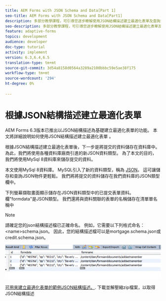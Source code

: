 ```yaml
---
title: AEM Forms with JSON Schema and Data[Part 1]
seo-title: AEM Forms with JSON Schema and Data[Part1]
description: 多部分教學課程，可引導您逐步瞭解使用JSON結構描述建立最適化表單及查詢提交資料的相關步驟。
seo-description: 多部分教學課程，可引導您逐步瞭解使用JSON結構描述建立最適化表單及查詢提交資料的相關步驟。
feature: adaptive-forms
topics: development
audience: developer
doc-type: tutorial
activity: implement
version: 6.3,6.4,6.5
translation-type: tm+mt
source-git-commit: 3d54a8158d0564a3289a2100bbbc59e5ae38f175
workflow-type: tm+mt
source-wordcount: '294'
ht-degree: 0%

---
```



# 根據JSON結構描述建立最適化表單


AEM Forms 6.3版本已推出以JSON結構描述為基礎建立最適化表單的功能。 本文將詳細說明如何使用JSON結構描述建立最適化表單 [](https://helpx.adobe.com/experience-manager/6-3/forms/using/adaptive-form-json-schema-form-model.html)。

根據JSON結構描述建立最適化表單後，下一步是將提交的資料儲存在資料庫中。 為此，我們將使用各種資料庫廠商引進的新JSON資料類型。 為了本文的目的，我們將使用MySql 8資料庫來儲存提交的資料。

本文使用MySql 8資料庫。 MySQL引入了新的資料類型，稱為 [JSON](https://dev.mysql.com/doc/refman/8.0/en/json.html)。 這可讓儲存和查詢JSON物件更輕鬆。 我們將將提交的資料儲存在我們資料庫的JSON類型欄中。

下列螢幕擷取畫面顯示儲存在JSON資料類型中的已提交表單資料。 欄&quot;formdata&quot;是JSON類型。 我們還將與資料關聯的表單的名稱儲存在清單單名稱中

>[!NOTE]
>
>請確定您的json結構描述檔已正確命名。 例如，它需要以下列格式命名：&lt;name>schema.json。 因此，您的結構描述檔可以是mortgage.schema.json或credit.schema.json。


![資料儲存](assets/datastored.gif)


[可用來建立最適化表單的範例JSON結構描述。](assets/samplejsonschemas.zip). 下載並解壓縮zip檔案，以取得JSON結構描述

